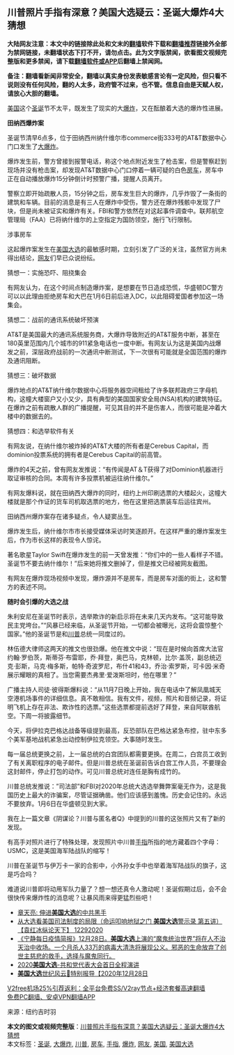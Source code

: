  <h2>川普照片手指有深意？美国大选疑云：圣诞大爆炸4大猜想</h2> <p class="notice"><b>大陆网友注意：本文中的链接除此处和文末的<a href="https://github.com/bannedbook/fanqiang" >翻墙</a>软件下载和<a href="https://github.com/killgcd/justmysocks/blob/master/README.md">翻墙推荐</a>链接外全部为禁网链接，未翻墙状态下打不开，请勿点击。此为文字版禁闻，欲看图文视频完整版和更多禁闻，请下载<a href="https://github.com/bannedbook/fanqiang">翻墙软件或APP</a>后翻墙上禁闻网。</p><p>备注：翻墙看新闻非常安全，翻墙以真实身份发表敏感言论有一定风险，但只看不说则没有任何风险，翻的人太多，政府管不过来，也不管。信息自由是天赋人权，请放心大胆的翻墙。</b></p>  <div class="entry"> <p><a href="https://www.bannedbook.org/bnews/tag/%e7%be%8e%e5%9b%bd/" class="st_tag internal_tag" rel="tag" title="标签 美国 下的日志">美国</a>这个<a href="https://www.bannedbook.org/bnews/tag/%E5%9C%A3%E8%AF%9E/" class="st_tag internal_tag" rel="tag" title="标签 圣诞 下的日志">圣诞</a>节不太平，既发生了现实的大<a href="https://www.bannedbook.org/bnews/tag/%e7%88%86%e7%82%b8/" class="st_tag internal_tag" rel="tag" title="标签 爆炸 下的日志">爆炸</a>，又在酝酿着大选的爆炸性进展。</p> <p><strong>田纳西爆炸案</strong></p> <p>圣诞节清早6点多，位于田纳西州纳什维尔市commerce街333号的AT&amp;T数据中心门口发生了<a href="https://www.bannedbook.org/bnews/tag/%e5%a4%a7%e7%88%86%e7%82%b8/" class="st_tag internal_tag" rel="tag" title="标签 大爆炸 下的日志">大爆炸</a>。</p> <p>爆炸发生前，警方曾接到报警电话，称这个地点附近发生了枪击案，但是警察赶到现场并没有枪击案，却发现AT&amp;T数据中心门口停着一辆可疑的白色<a href="https://www.bannedbook.org/bnews/tag/%e6%88%bf%e8%bd%a6/" class="st_tag internal_tag" rel="tag" title="标签 房车 下的日志">房车</a>，房车中正在自动播放爆炸15分钟倒计时预警广播，提醒人员离开。</p> <p>警察立即开始疏散人员，15分钟之后，房车发生巨大的爆炸，几乎炸毁了一条街的建筑和车辆。目前的消息是有三人在爆炸中受伤，警方还在爆炸残骸中发现了尸块，但是尚未被证实和爆炸有关。FBI和警方依然在对这起事件调查中。联邦航空管理局（FAA）已将纳什维尔的上空指定为国防领空，施行飞行限制。</p> <p>涉事房车</p> <p>这起爆炸案发生在<a href="https://www.bannedbook.org/bnews/tag/%e7%be%8e%e5%9b%bd%e5%a4%a7%e9%80%89/" class="st_tag internal_tag" rel="tag" title="标签 美国大选 下的日志">美国大选</a>的最敏感时期，立刻引发了广泛的关注，虽然官方尚未得出结论，<a href="https://www.bannedbook.org/bnews/tag/%e7%bd%91%e5%8f%8b/" class="st_tag internal_tag" rel="tag" title="标签 网友 下的日志">网友</a>们早已众说纷纭。</p> <p>猜想一：实施恐吓、阻挠集会</p>  <p>有网友认为，在这个时间点制造爆炸案，是想要在节日造成恐慌，华盛顿DC警方可以以此理由拒绝房车和大巴在1月6日前后进入DC，以此阻碍爱国者参加这一场集会。</p> <p>猜想二：战前的通讯系统破坏预演</p> <p>AT&amp;T是美国最大的通讯系统服务商，大爆炸导致附近的AT&amp;T服务中断，甚至在180英里范围内几个城市的911紧急电话也一度中断。有网友认为这是美国内战爆发之前，深层政府战前的一次通讯中断测试，下一次很有可能就是全国范围的爆炸及通讯阻断。</p> <p>猜想三：破坏数据</p> <p>爆炸地点的AT&amp;T纳什维尔数据中心将服务器空间租给了许多联邦政府三字母机构，这幢大楼窗户又小又少，具有典型的美国国家安全局(NSA)机构的建筑特征。在爆炸之前有疏散人群的广播提醒，可见其目的并不是伤害人，而很可能是冲着大楼中的数据去的。</p> <p>猜想四：和选举软件有关</p> <p>有网友说，在纳什维尔被炸掉的AT&amp;T大楼的所有者是Cerebus Capital，而dominion投票系统的拥有者是Cerebus Capital的前高管。</p> <p>爆炸的4天之前，曾有网友发推说：“有传闻是AT＆T获得了对Dominion机器进行取证审核的合同。本周有许多投票机被运往纳什维尔。”</p>  <p>有网友爆料说，就在田纳西大爆炸的同时，纽约上州印刷选票的大楼起火，这幢大楼就是那个作证的货车司机取选票的地方，他在这里把选票装车后运往宾州。</p> <p>田纳西州爆炸案存在诸多疑点，令人疑窦丛生。</p> <p>爆炸发生后，纳什维尔市市长接受媒体采访时笑逐颜开。在这样严重的爆炸案发生后，作为市长这样的表现令人惊诧。</p> <p>著名歌星Taylor Swift在爆炸发生的前一天曾发推：“你们中的一些人看样子不错。圣诞节不要去纳什维尔！”后来她将推文删掉了，但是推文已经被网友截图。</p> <p>有网友在爆炸现场视频中发现，爆炸源并不是房车，而是房车对面的街上，这和警方的表述不同。</p> <p><strong>随时会引爆的大选之战</strong></p> <p>朱利安尼在圣诞节时表示，选举欺诈的新启示将在未来几天内发布。“这可能导致民主党垮台。”“风暴已经来临，从圣诞节开始，一切都会被曝光，这将会震惊整个国家。”他的圣诞节是和<a href="https://www.bannedbook.org/bnews/tag/%e5%b7%9d%e6%99%ae/" class="st_tag internal_tag" rel="tag" title="标签 川普 下的日志">川普</a>总统一同度过的。</p> <p>林伍德大律师这两天的推文也很劲爆。他在推文中说：“现在是时候向首席大法官约翰·罗伯茨，斯蒂芬·布雷耶，乔·拜登，奥巴马，克林顿，比尔·盖茨，副总统迈克·彭斯，马克·梅多斯，帕特·奇波罗尼，布什41和43，乔治·索罗斯，可卡因·米奇展示耀眼的真相了。当您需要杰弗里·爱泼斯坦时，他在哪里？”</p>  <p>广播主持人司徒·彼得斯爆料说：“从11月7日晚上开始，我在电话中了解凤凰城天空港机场事件的详细信息。真不敢相信。我有文件，视频，照片和音频记录，将证明飞机上存在非法、欺诈性的选票。”这些选票都提前选好了拜登，来自阿联酋航空。下周一将披露细节。</p> <p>今天，将伊拉克巴格达战备等级提到最高，反恐部队在巴格达紧急布控，驻中东多个美军基地战机紧急出动控制伊拉克领空。大事随时发生。</p> <p>每一届总统更换之前，上一届总统的白宫团队都需要更换。在周二，白宫员工收到了有关离职程序的电子邮件。但是川普总统在圣诞前告诉白宫工作人员，不要理会这封邮件，停止打包的动作。可见川普总统对连任是胸有成竹的。</p> <p>川普总统发推说：&#8221;司法部&#8221;和FBI对2020年总统大选选举舞弊案毫无作为，这是我国历史上最大的诈骗案，尽管证据确凿。他们应该感到羞愧。历史会记住的。永远不要放弃。1月6日在华盛顿见到大家。</p> <p>我在上一篇文章《阴谋论？川普与匿名者Q》中提到的川普的这张照片又有了新的发现。</p> <p>有高手对照片进行了特殊处理，发现照片中川普<a href="https://www.bannedbook.org/bnews/tag/%E6%89%8B%E6%8C%87/" class="st_tag internal_tag" rel="tag" title="标签 手指 下的日志">手指</a>所指的地方藏着四个字母：USMC，这是美国海军陆战队的缩写！</p> <p>川普在圣诞节与伊万卡一家的合影中，小外孙女手中也举着海军陆战队的旗子，这是巧合吗？</p> <p>难道说川普即将动用军队力量了？想一想还真令人激动呢！圣诞假期过后，会不会很快传来爆炸性的消息呢？让暴风雨来得更猛烈些吧！</p>  <ul class='op-related-articles' title='相关阅读'> <li><a href='https://www.bannedbook.org/bnews/comments/20201229/1457167.html' target='_blank'>章天亮: 伸进<b>美国大选</b>的中共黑手</a></li> <li><a href='https://www.bannedbook.org/bnews/bannedvideo/20201229/1457113.html' target='_blank'>从大选看美国司法制度的局限（命运叩响地狱之门  <b>美国大选</b>警示录  第五讲）【袁红冰纵论天下】 12292020</a></li> <li><a href='https://www.bannedbook.org/bnews/bannedvideo/20201229/1457054.html' target='_blank'>《宁静每日疫情简报》12月28日。<b>美国大选</b>上演的“魔鬼统治世界”将在人不治天治中收场。一个月杀人33万的病毒大清洗将展现公义。邪恶的生命放弃了创世主慈悲的救手，选择与魔鬼同行。</a></li> <li><a href='https://www.bannedbook.org/bnews/taiwannews/20201229/1457053.html' target='_blank'>2020<b>美国大选</b>-共和党代表大会首日全程演讲</a></li> <li><a href='https://www.bannedbook.org/bnews/taiwannews/20201229/1456887.html' target='_blank'><b>美国大选</b>世纪风云🔹特别报导【2020年12月28日</a></li> </ul> <p class="texttj"> <a href="https://www.bannedbook.org/forum23/topic22702.html" target="_blank">V2free机场25%引荐返利：全平台免费SS/V2ray节点+经济套餐高速翻墙</a><br/> <a href="https://github.com/bannedbook/fanqiang/wiki/%E7%A6%81%E9%97%BB%E7%BD%91%E5%AE%89%E5%8D%93%E7%BF%BB%E5%A2%99%E6%96%B0%E9%97%BBAPP" target="_blank">免费PC翻墙、安卓VPN翻墙APP</a></p><p> 来源：纽约吉时羽 </p><a name='sharetosocial'></a>       <div><b>本文的图文或视频完整版</b>：<a href='https://www.bannedbook.org/bnews/topimagenews/20201229/1457220.html'>川普照片手指有深意？美国大选疑云：圣诞大爆炸4大猜想</a></div>  </div><!--END ENTRY--> <div class="postfooter"> <div>本文标签：<a href="https://www.bannedbook.org/bnews/tag/%E5%9C%A3%E8%AF%9E/" rel="tag">圣诞</a>, <a href="https://www.bannedbook.org/bnews/tag/%e5%a4%a7%e7%88%86%e7%82%b8/" rel="tag">大爆炸</a>, <a href="https://www.bannedbook.org/bnews/tag/%e5%b7%9d%e6%99%ae/" rel="tag">川普</a>, <a href="https://www.bannedbook.org/bnews/tag/%e6%88%bf%e8%bd%a6/" rel="tag">房车</a>, <a href="https://www.bannedbook.org/bnews/tag/%E6%89%8B%E6%8C%87/" rel="tag">手指</a>, <a href="https://www.bannedbook.org/bnews/tag/%e7%88%86%e7%82%b8/" rel="tag">爆炸</a>, <a href="https://www.bannedbook.org/bnews/tag/%e7%bd%91%e5%8f%8b/" rel="tag">网友</a>, <a href="https://www.bannedbook.org/bnews/tag/%e7%be%8e%e5%9b%bd/" rel="tag">美国</a>, <a href="https://www.bannedbook.org/bnews/tag/%e7%be%8e%e5%9b%bd%e5%a4%a7%e9%80%89/" rel="tag">美国大选</a></div>  </div><!--END POSTFOOTER--> 